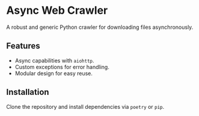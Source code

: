 # Async Web Crawler

A robust and generic Python crawler for downloading files asynchronously.

## Features
- Async capabilities with `aiohttp`.
- Custom exceptions for error handling.
- Modular design for easy reuse.

## Installation
Clone the repository and install dependencies via `poetry` or `pip`.